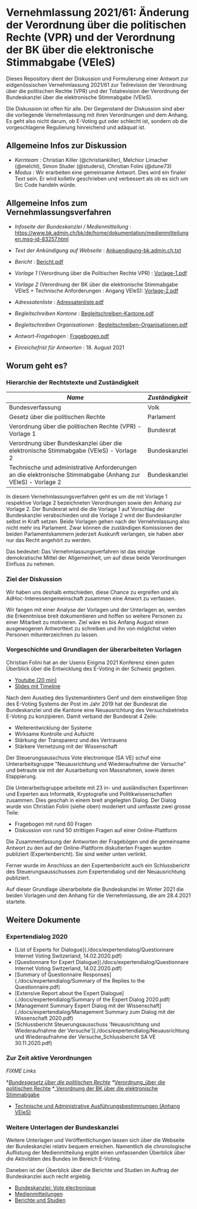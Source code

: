 # Vernehmlassung 2021/61: Änderung der Verordnung über die politischen Rechte (VPR) und der Verordnung der BK über die elektronische Stimmabgabe (VEleS)

Dieses Repository dient der Diskussion und Formulierung einer Antwort zur eidgenössischen Vernehmlassung 2021/61 zur Teilrevision der Verordnung über die politischen Rechte (VPR) und der Totalrevision der Verordnung der Bundeskanzlei über die elektronische Stimmabgabe (VEleS).

Die Diskussion ist offen für alle. Der Gegenstand der Diskussion sind aber die vorliegende Vernehmlassung mit ihren Verordnungen und dem Anhang. Es geht also nicht darum, ob E-Voting gut oder schlecht ist, sondern ob die vorgeschlagene Regulierung hinreichend und adäquat ist.

## Allgemeine Infos zur Diskussion

* *Kernteam* : Christian Killer (@christiankiller), Melchior Limacher (@melchl), Simon Studer (@studersi), Christian Folini (@dune73)
* *Modus* : Wir erarbeiten eine gemeinsame Antwort. Dies wird ein finaler Text sein. Er wird kolletiv geschrieben und verbessert als ob es sich um Src Code handeln würde.

## Allgemeine Infos zum Vernehmlassungsverfahren

* *Infoseite der Bundeskanzlei / Medienmitteilung* : https://www.bk.admin.ch/bk/de/home/dokumentation/medienmitteilungen.msg-id-83257.html
* *Text der Ankündigung auf Webseite* : [Ankuendigung-bk.admin.ch.txt](docs/vernehmlassungsverfahren-2021/Ankuendigung-bk.admin.ch.txt)
* *Bericht* : [Bericht.pdf](docs/vernehmlassungsverfahren-2021/Bericht.pdf)
* *Vorlage 1* (Verordnung über die Politischen Rechte VPR) : [Vorlage-1.pdf](docs/vernehmlassungsverfahren-2021/Vorlage-1.pdf)
* *Vorlage 2* (Verordnung der BK über die elektronische Stimmabgabe VEleS + Technische Anforderungen : Angang VEleS): [Vorlage-2.pdf](docs/vernehmlassungsverfahren-2021/Vorlage-2.pdf)
* *Adressatenliste* : [Adressatenliste.pdf](docs/vernehmlassungsverfahren-2021/Adressatenliste.pdf)
* *Begleitschreiben Kantone* : [Begleitschreiben-Kantone.pdf](docs/vernehmlassungsverfahren-2021/Begleitschreiben-Kantone.pdf)
* *Begleitschreiben Organisationen* : [Begleitschreiben-Organisationen.pdf](docs/vernehmlassungsverfahren-2021/Begleitschreiben-Organisationen.pdf)
* *Antwort-Fragebogen* : [Fragebogen.pdf](docs/vernehmlassungsverfahren-2021/Fragebogen.pdf)

* *Einreichefrist für Antworten* : 18. August 2021

## Worum geht es?

### Hierarchie der Rechtstexte und Zuständigkeit

| *Name* | *Zuständigkeit* |
| ------ | --------------- |
| Bundesverfassung | Volk |
| Gesetz über die politischen Rechte | Parlament |
| Verordnung über die politischen Rechte (VPR) - Vorlage 1 | Bundesrat |
| Verordnung über Bundeskanzlei über die elektronische Stimmabgabe (VEleS) - Vorlage 2 | Bundeskanzlei |
| Technische und administrative Anforderungen an die elektronische Stimmabgabe (Anhang zur VEleS) - Vorlage 2 | Bundeskanzlei |

In diesem Vernehmlassungsverfahren geht es um die mit Vorlage 1 respektive Vorlage 2 bezeichneten Verordnungen sowie den Anhang zur Vorlage 2. Der Bundesrat wird die die Vorlage 1 auf Vorschlag der Bundeskanzlei verabschieden und die Vorlage 2 wird der Bundeskanzler selbst in Kraft setzen. Beide Vorlagen gehen nach der Vernehmlassung also nicht mehr ins Parlament. Zwar können die zuständigen Komissionen der beiden Parlamentskammern jederzeit Auskunft verlangen, sie haben aber nur das Recht angehört zu werden.

Das bedeutet: Das Vernehmlassungsverfahren ist das einzige demokratische Mittel der Allgemeinheit, um auf diese beide Verordnungen Einfluss zu nehmen.

### Ziel der Diskussion

Wir haben uns deshalb entschieden, diese Chance zu ergreifen und als AdHoc-Interessengemeinschaft zusammen eine Anwort zu verfassen.

Wir fangen mit einer Analyse der Vorlagen und der Unterlagen an, werden die Erkenntnisse breit dokumentieren und hoffen so weitere Personen zu einer Mitarbeit zu motivieren. Ziel wäre es bis Anfang August einen ausgewogenen Antworttext zu schreiben und ihn von möglichst vielen Personen mitunterzeichnen zu lassen.

### Vorgeschichte und Grundlagen der überarbeiteten Vorlagen

Christian Folini hat an der Usenix Enigma 2021 Konferenz einen guten Überblick über die Entwicklung des E-Voting in der Schweiz gegeben.

* [Youtube (20 min)](https://www.youtube.com/watch?v=pzfHMF3tO7A)
* [Slides mit Timeline](https://www.slideshare.net/ChristianFolini/the-adventurous-tale-of-online-voting-in-switzerland/ChristianFolini/the-adventurous-tale-of-online-voting-in-switzerland)

Nach dem Ausstieg des Systemanbieters Genf und dem einstweiligen Stop des E-Voting Systems der Post im Jahr 2019 hat der Bundesrat die Bundeskanzlei und die Kantone eine Neuausrichtung des Versuchsbetriebs E-Voting zu konzipieren. Damit verband der Bundesrat 4 Zeile:

* Weiterentwicklung der Systeme
* Wirksame Kontrolle und Aufsicht
* Stärkung der Transparenz und des Vertrauens
* Stärkere Vernetzung mit der Wissenschaft

Der Steuerungsausschuss Vote électronique (SA VE) schuf eine Unterarbeitsgruppe "Neuausrichtung und Wiederaufnahme der Versuche" und betraute sie mit der Ausarbeitung von Massnahmen, sowie deren Etappierung.

Die Unterarbeitsgruppe arbeitete mit 23 in- und ausländischen Expertinnen und Experten aus Informatik, Kryptografie und Politikwissenschaften zusammen. Dies geschah in einem breit angelegten Dialog. Der Dialog wurde von Christian Folini (siehe oben) moderiert und umfasste zwei grosse Teile:

* Fragebogen mit rund 60 Fragen
* Diskussion von rund 50 strittigen Fragen auf einer Online-Plattform

Die Zusammenfassung der Antworten der Fragebögen und die gemeinsame Antwort zu den auf der Online-Plattform diskutierten Fragen wurden publiziert (Expertenbericht). Sie sind weiter unten verlinkt.

Ferner wurde im Anschluss an den Expertenbericht auch ein Schlussbericht des Steuerungsausschusses zum Expertendialog und der Neuausrichtung publiziert.

Auf dieser Grundlage überarbeitete die Bundeskanzlei im Winter 2021 die beiden Vorlagen und den Anhang für die Vernehmlassung, die am 28.4.2021 startete.

## Weitere Dokumente

### Expertendialog 2020

* [List of Experts for Dialogue](./docs/expertendialog/Questionnare Internet Voting Switzerland, 14.02.2020.pdf)
* [Questionnare for Expert Dialogue](./docs/expertendialog/Questionnare Internet Voting Switzerland, 14.02.2020.pdf)
* [Summary of Questionnaire Responses](./docs/expertendialog/Summary of the Replies to the Questionnaire.pdf)
* [Extensive Report about the Expert Dialogue](./docs/expertendialog/Summary of the Expert Dialog 2020.pdf)
* [Management Summary Expert Dialog mit der Wissenschaft](./docs/expertendialog/Management Summary zum Dialog mit der Wissenschaft 2020.pdf)
* [Schlussbericht Steuerungsausschuss 'Neuausrichtung und Wiederaufnahme der Versuche'](./docs/expertendialog/Neuausrichtung und Wiederaufnahme der Versuche_Schlussbericht SA VE 30.11.2020.pdf)

### Zur Zeit aktive Verordnungen

*FIXME Links*

*_[Bundesgesetz über die politischen Rechte](./docs/aktive-regulierung/SR_161.1_-_Bundesgesetz_vom_17._Dezember_1976_über_die_politischen_Rechte_(BPR).pdf)
*_[Verordnung_über die politischen Rechte](./docs/aktive-regulierung/SR_161.11_-_Verordnung_vom_24._Mai_1978_über_die_politischen_Rechte_(VPR).pdf)
*_[Verordnung der BK über die elektronische Stimmabgabe](./docs/aktive-regulierung/SR_161.116_-_Verordnung_der_BK_vom_13._Dezember_2013_über_die_elektronische_Stimmabgabe_(VEleS).pdf)
* [Technische und Administrative Ausführungsbestimmungen (Anhang VEleS)](./docs/aktive-regulierung/Anhang_VEleS_V_2.0_DE.pdf)

### Weitere Unterlagen der Bundeskanzlei

Weitere Unterlagen und Veröffentlichungen lassen sich über die Webseite der Bundeskanzlei relativ bequem erreichen. Namentlich die chronologische Auflistung der Medienmitteilung ergibt einen umfassenden Überblick über die Aktivitäten des Bundes im Bereich E-Voting.

Daneben ist der Überblick über die Berichte und Studien im Auftrag der Bundeskanzlei auch recht ergiebig.

* [Bundeskanzlei: Vote électronique](https://www.bk.admin.ch/bk/de/home/politische-rechte/e-voting.html)
* [Medienmitteilungen](https://www.bk.admin.ch/bk/de/home/politische-rechte/e-voting/bundesrat-beschliesst-naechste-schritte-zur-ausbreitung-der-elek.html)
* [Berichte und Studien](https://www.bk.admin.ch/bk/de/home/politische-rechte/e-voting/berichte-und-studien.html)
